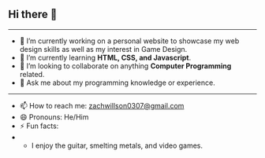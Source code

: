 ## Hi there 👋
***
<!--
**zachswebsite/zachswebsite** is a ✨ _special_ ✨ repository because its `README.md` (this file) appears on your GitHub profile.

Here are some ideas to get you started:
-->
- 🔭 I’m currently working on a personal website to showcase my web design skills as well as my interest in Game Design. 
- 🌱 I’m currently learning **HTML, CSS, and Javascript**. 
- 👯 I’m looking to collaborate on anything **Computer Programming** related. 
- 💬 Ask me about my programming knowledge or experience. 
- ---
- 📫 How to reach me: zachwillson0307@gmail.com
- 😄 Pronouns: He/Him
- ⚡ Fun facts: 
-   * I enjoy the guitar, smelting metals, and video games. 
